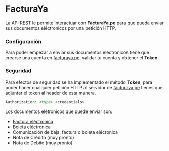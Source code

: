 # FacturaYa
La API REST le permite interactuar con **FacturaYa.pe** para que pueda enviar sus documentos eléctronicos por una petición HTTP.

### Configuración
Para poder empezar a enviar sus documentos eléctronicos tiene que crearse una cuenta en [facturaya.pe](https://facturate.pe), validar tu cuenta y obtener el **Token**

### Seguridad
Para efectos de seguridad se ha implementado el método **Token**, para poder hacer cualquier petición HTTP al servidor de [facturaya.pe](https://facturate.pe) tienes que adjuntar el token al header de esta manera. 

```py
Authorization: <type> <credentials>
```

Los documentos elétronicos que puede enviar son:

* [Factura eléctronica](docs/FACTURA.md)
* Boleta eléctronica
* Comunicación de baja: factura o boleta elécronica
* Nota de Crédito (muy pronto)
* Nota de Debito (muy pronto)
